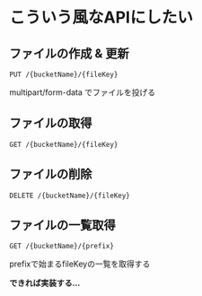 # こういう風なAPIにしたい

## ファイルの作成 & 更新

`PUT /{bucketName}/{fileKey}`

multipart/form-data でファイルを投げる

## ファイルの取得

`GET /{bucketName}/{fileKey}`

## ファイルの削除

`DELETE /{bucketName}/{fileKey}`

## ファイルの一覧取得

`GET /{bucketName}/{prefix}`

prefixで始まるfileKeyの一覧を取得する

**できれば実装する...**
